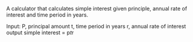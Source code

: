 A calculator that calculates simple interest given principle, annual rate of interest and time period in years.

Input:
   P, principal amount 
   t, time period in years 
   r, annual rate of interest 
   output
   simple interest = p*t*r
